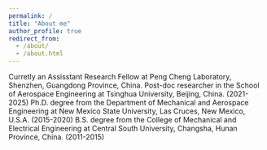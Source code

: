 ```yaml
---
permalink: /
title: "About me"
author_profile: true
redirect_from: 
  - /about/
  - /about.html
---
```


Curretly an Assisstant Research Fellow at Peng Cheng Laboratory, Shenzhen, Guangdong Province, China.
Post-doc researcher in the School of Aerospace Engineering at Tsinghua University, Beijing, China. (2021-2025)
Ph.D. degree from the Department of Mechanical and Aerospace Engineering at New Mexico State University, Las Cruces, New Mexico, U.S.A. (2015-2020)
B.S. degree from the College of Mechanical and Electrical Engineering at Central South University, Changsha, Hunan Province, China. (2011-2015)
